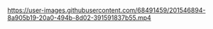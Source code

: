 

https://user-images.githubusercontent.com/68491459/201546894-8a905b19-20a0-494b-8d02-391591837b55.mp4


